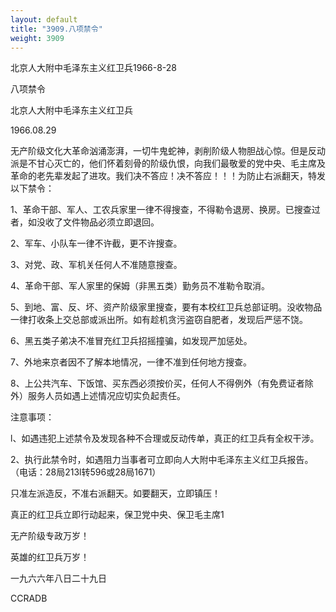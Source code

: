 ```yaml
---
layout: default
title: "3909.八项禁令"
weight: 3909
---
```


北京人大附中毛泽东主义红卫兵1966-8-28

八项禁令

北京人大附中毛泽东主义红卫兵

1966.08.29

无产阶级文化大革命汹涌澎湃，一切牛鬼蛇神，剥削阶级人物胆战心惊。但是反动派是不甘心灭亡的，他们怀着刻骨的阶级仇恨，向我们最敬爱的党中央、毛主席及革命的老先辈发起了进攻。我们决不答应！决不答应！！！为防止右派翻天，特发以下禁令：

1、革命干部、军人、工农兵家里一律不得搜查，不得勒令退房、换房。已搜查过者，如没收了文件物品必须立即退回。

2、军车、小队车一律不许截，更不许搜查。

3、对党、政、军机关任何人不准随意搜查。

4、革命干部、军人家里的保姆（非黑五类）勤务员不准勒令取消。

5、到地、富、反、坏、资产阶级家里搜查，要有本校红卫兵总部证明。没收物品一律打收条上交总部或派出所。如有趁机贪污盗窃自肥者，发现后严惩不饶。

6、黑五类子弟决不准冒充红卫兵招摇撞骗，如发现严加惩处。

7、外地来京者因不了解本地情况，一律不准到任何地方搜查。

8、上公共汽车、下饭馆、买东西必须按价买，任何人不得例外（有免费证者除外）服务人员如遇上述情况应切实负起责任。

注意事项：

l、如遇违犯上述禁令及发现各种不合理或反动传单，真正的红卫兵有全权干涉。

2、执行此禁令时，如遇阻力当事者可立即向人大附中毛泽东主义红卫兵报告。（电话：28局213l转596或28局1671）

只准左派造反，不准右派翻天。如要翻天，立即镇压！

真正的红卫兵立即行动起来，保卫党中央、保卫毛主席1

无产阶级专政万岁！

英雄的红卫兵万岁！

一九六六年八日二十九日

CCRADB

